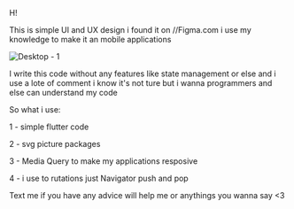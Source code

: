 H!

This is simple UI and UX design i found it on //Figma.com i use my knowledge to make it an mobile applications


![Desktop - 1](https://user-images.githubusercontent.com/95950048/210087376-ccc3cbef-dc67-4c7c-aba4-fbfb4bdc2336.png)


I write this code without any features like state management or else and i use a lote of comment i know it's not ture but i wanna programmers and else can understand my code

So what i use:

1 - simple flutter code

2 - svg picture packages

3 - Media Query to make my applications resposive

4 - i use to rutations just  Navigator push and pop 

Text me if you have any advice will help me or anythings you wanna say <3

